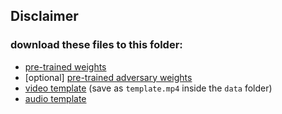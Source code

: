 ## Disclaimer
### download these files to this folder:
* [pre-trained weights](https://mega.nz/file/4cAyTIpT#5c5n43cLo4xc_uSgyBMIxMLB1S3_tNtzeiEZALnIyyc)
* \[optional\] [pre-trained adversary weights](https://mega.nz/file/MNJw3ASA#ykp34kcenxKAEoTAW6__UhSrkxdchzqBq2p6qSzCkLE)
* [video template](https://www.kapwing.com/videos/5f2831922695a400156ada1e) (save as `template.mp4` inside the `data` folder)
* [audio template](https://filebin.net/tqtq7j5mvxq3j72k/dame.mp3?t=za5niv86)
